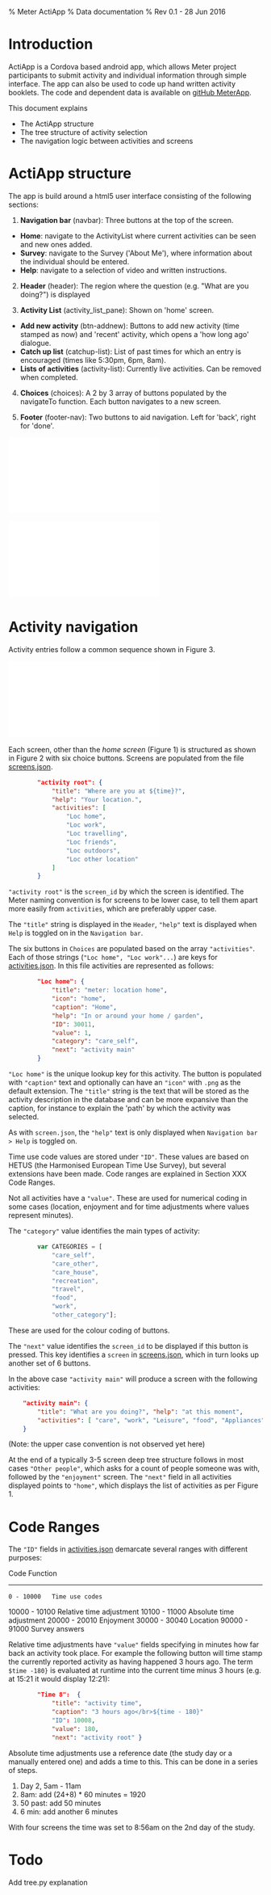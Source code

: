 % Meter ActiApp
% Data documentation
% Rev 0.1 - 28 Jun 2016

Introduction
============

ActiApp is a Cordova based android app, which allows Meter project participants to submit activity and individual information through simple interface. The app can also be used to code up hand written activity booklets. The code and dependent data is available on [gitHub MeterApp](https://github.com/PhilGrunewald/MeterApp).

This document explains

- The ActiApp structure
- The tree structure of activity selection
- The navigation logic between activities and screens

ActiApp structure
=================

The app is build around a html5 user interface consisting of the following sections:

1. **Navigation bar** (navbar): Three buttons at the top of the screen.

- **Home**: navigate to the ActivityList where current activities can be seen and new ones added.
- **Survey**: navigate to the Survey ('About Me'), where information about the individual should be entered.
- **Help**: navigate to a selection of video and written instructions.

2. **Header** (header): The region where the question (e.g. "What are you doing?") is displayed

3. **Activity List** (activity_list_pane): Shown on 'home' screen. 

- **Add new activity** (btn-addnew): Buttons to add new activity (time stamped as now) and 'recent' activity, which opens a 'how long ago' dialogue.
- **Catch up list** (catchup-list): List of past times for which an entry is encouraged (times like 5:30pm, 6pm, 8am).
- **Lists of activities** (activity-list): Currently live activities. Can be removed when completed.

4. **Choices** (choices): A 2 by 3 array of buttons populated by the navigateTo function. Each button navigates to a new screen.

5. **Footer** (footer-nav): Two buttons to aid navigation. Left for 'back', right for 'done'.

![Home screen](home_screen.pdf)

![Activity choice screen](activity_screen.pdf)

Activity navigation
===================

Activity entries follow a common sequence shown in Figure 3.

![Entry sequence for activities](activity_flow.pdf)

Each screen, other than the _home screen_ (Figure 1) is structured as shown in Figure 2 with six choice buttons. Screens are populated from the file [screens.json](https://github.com/PhilGrunewald/MeterApp/blob/master/www/js/screens.json).

``` json
		"activity root": {
			"title": "Where are you at ${time}?",
			"help": "Your location.",
			"activities": [
				"Loc home",
				"Loc work",
				"Loc travelling",
				"Loc friends",
				"Loc outdoors",
				"Loc other location"
			]
		}
```

`"activity root"` is the `screen_id` by which the screen is identified. The Meter naming convention is for screens to be lower case, to tell them apart more easily from `activities`, which are preferably upper case.

The `"title"` string is displayed in the `Header`, `"help"` text is displayed when `Help` is toggled on in the `Navigation bar`.

The six buttons in `Choices` are populated based on the array `"activities"`. Each of those strings (`"Loc home", "Loc work"...`) are keys for [activities.json](https://github.com/PhilGrunewald/MeterApp/blob/master/www/js/activities.json). In this file activities are represented as follows:

``` json
		"Loc home": {
			"title": "meter: location home",
			"icon": "home",
			"caption": "Home",
			"help": "In or around your home / garden",
			"ID": 30011,
			"value": 1,
			"category": "care_self",
			"next": "activity main"
		}
```

`"Loc home"` is the unique lookup key for this activity. The button is populated with `"caption"` text and optionally can have an `"icon"` with `.png` as the default extension. The `"title"` string is the text that will be stored as the activity description in the database and can be more expansive than the caption, for instance to explain the 'path' by which the activity was selected.

As with `screen.json`, the `"help"` text is only displayed when `Navigation bar > Help` is toggled on.

Time use code values are stored under `"ID"`. These values are based on HETUS (the Harmonised European Time Use Survey), but several extensions have been made. Code ranges are explained in Section XXX Code Ranges.

Not all activities have a `"value"`. These are used for numerical coding in some cases (location, enjoyment and for time adjustments where values represent minutes).

The `"category"` value identifies the main types of activity:

``` javascript
		var CATEGORIES = [
			"care_self",
		    "care_other",
		    "care_house",
		    "recreation",
		    "travel",
		    "food",
		    "work",
		    "other_category"];
```

These are used for the colour coding of buttons.

The `"next"` value identifies the `screen_id` to be displayed if this button is pressed. This key identifies a `screen` in [screens.json](https://github.com/PhilGrunewald/MeterApp/blob/master/www/js/screens.json), which in turn looks up another set of 6 buttons.

In the above case `"activity main"` will produce a screen with the following activities:

``` json
	"activity main": {
		"title": "What are you doing?", "help": "at this moment",
		"activities": [ "care", "work", "Leisure", "food", "Appliances", "more recent" ]
	}
```
(Note: the upper case convention is not observed yet here)

At the end of a typically 3-5 screen deep tree structure follows in most cases `"Other people"`, which asks for a count of people someone was with, followed by the `"enjoyment"` screen. The `"next"` field in all activities displayed points to `"home"`, which displays the list of activities as per Figure 1.

Code Ranges
===========

The `"ID"` fields in [activities.json](https://github.com/PhilGrunewald/MeterApp/blob/master/www/js/activities.json) demarcate several ranges with different purposes:

Code		    Function
-------------   ----------
    0 - 10000	Time use codes
10000 - 10100	Relative time adjustment
10100 - 11000	Absolute time adjustment
20000 - 20010	Enjoyment
30000 - 30040	Location
90000 - 91000	Survey answers

Relative time adjustments have `"value"` fields specifying in minutes how far back an activity took place. For example the following button will time stamp the currently reported activity as having happened 3 hours ago. The term `$time -180}` is evaluated at runtime into the current time minus 3 hours (e.g. at 15:21 it would display 12:21):

``` json
		"Time 8":  { 
			"title": "activity time", 
			"caption": "3 hours ago</br>${time - 180}"
			"ID": 10008, 
			"value": 180, 
			"next": "activity root" }
```

Absolute time adjustments use a reference date (the study day or a manually entered one) and adds a time to this. This can be done in a series of steps.

1. Day 2, 5am - 11am
2. 8am: add (24+8) * 60 minutes = 1920
3. 50 past: add 50 minutes
4. 6 min: add another 6 minutes

With four screens the time was set to 8:56am on the 2nd day of the study.


Todo
====
Add tree.py explanation

